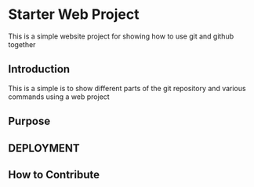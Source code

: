 # Starter Web Project
This is a simple website project for showing how to use git and github together

## Introduction
This is a simple is to show different parts of the git repository and various commands using a web project
## Purpose

## DEPLOYMENT

## How to Contribute